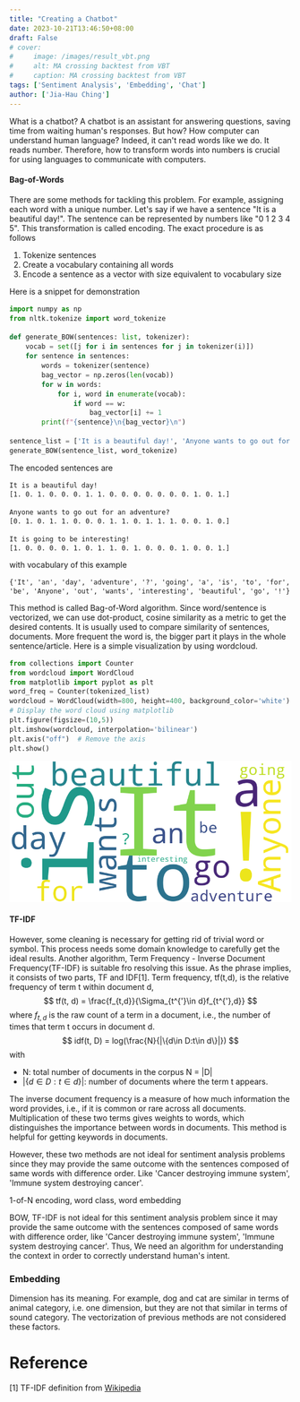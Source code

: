 ```yaml
---
title: "Creating a Chatbot"
date: 2023-10-21T13:46:50+08:00
draft: False
# cover:
#     image: /images/result_vbt.png
#     alt: MA crossing backtest from VBT
#     caption: MA crossing backtest from VBT
tags: ['Sentiment Analysis', 'Embedding', 'Chat']
author: ['Jia-Hau Ching']
---
```


What is a chatbot? A chatbot is an assistant for answering questions, saving time from waiting human's responses. But how? How computer can understand human language? Indeed, it can't read words like we do. It reads number.
Therefore, how to transform words into numbers is crucial for using languages to communicate with computers.
#### Bag-of-Words
There are some methods for tackling this problem. For example, assigning each word with a unique number. Let's say if we have a sentence "It is a beautiful day!". The sentence can be represented by numbers like "0 1 2 3 4 5". This transformation is called encoding. The exact procedure is as follows
1. Tokenize sentences
2. Create a vocabulary containing all words
3. Encode a sentence as a vector with size equivalent to vocabulary size

Here is a snippet for demonstration
```python
import numpy as np
from nltk.tokenize import word_tokenize

def generate_BOW(sentences: list, tokenizer):
    vocab = set([j for i in sentences for j in tokenizer(i)])
    for sentence in sentences:
        words = tokenizer(sentence)
        bag_vector = np.zeros(len(vocab))
        for w in words:
            for i, word in enumerate(vocab):
                if word == w:
                    bag_vector[i] += 1
        print(f"{sentence}\n{bag_vector}\n")

sentence_list = ['It is a beautiful day!', 'Anyone wants to go out for an adventure?', 'It is going to be interesting!']
generate_BOW(sentence_list, word_tokenize)
```
The encoded sentences are
```
It is a beautiful day!
[1. 0. 1. 0. 0. 0. 1. 1. 0. 0. 0. 0. 0. 0. 0. 1. 0. 1.]

Anyone wants to go out for an adventure?
[0. 1. 0. 1. 1. 0. 0. 0. 1. 1. 0. 1. 1. 1. 0. 0. 1. 0.]

It is going to be interesting!
[1. 0. 0. 0. 0. 1. 0. 1. 1. 0. 1. 0. 0. 0. 1. 0. 0. 1.]
```
with vocabulary of this example
```
{'It', 'an', 'day', 'adventure', '?', 'going', 'a', 'is', 'to', 'for', 'be', 'Anyone', 'out', 'wants', 'interesting', 'beautiful', 'go', '!'}
```

This method is called Bag-of-Word algorithm. Since word/sentence is vectorized, we can use dot-product, cosine similarity as a metric to get the desired contents. It is usually used to compare similarity of sentences, documents. More frequent the word is, the bigger part it plays in the whole sentence/article. Here is a simple visualization by using wordcloud.
```python
from collections import Counter
from wordcloud import WordCloud
from matplotlib import pyplot as plt
word_freq = Counter(tokenized_list)
wordcloud = WordCloud(width=800, height=400, background_color='white').generate_from_frequencies(word_freq)
# Display the word cloud using matplotlib
plt.figure(figsize=(10,5))
plt.imshow(wordcloud, interpolation='bilinear')
plt.axis("off")  # Remove the axis
plt.show()   
```
![WordCloud](/static/images/wordcloud.png)

#### TF-IDF
However, some cleaning is necessary for getting rid of trivial word or symbol. This process needs some domain knowledge to carefully get the ideal results. Another algorithm, Term Frequency - Inverse Document Frequency(TF-IDF) is suitable fro resolving this issue. As the phrase implies, it consists of two parts, TF and IDF[1]. Term frequency, tf(t,d), is the relative frequency of term t within document d,
$$
tf(t, d) = \frac{f_{t,d}}{\Sigma_{t^{'}\in d}f_{t^{'},d}}
$$
where $f_{t,d}$ is the raw count of a term in a document, i.e., the number of times that term t occurs in document d.
$$
idf(t, D) = log(\frac{N}{|\{d\in D:t\in d\}|})
$$
with
- N: total number of documents in the corpus N = |D|
- $|\{d\in D:t\in d\}|$: number of documents where the term t appears.

The inverse document frequency is a measure of how much information the word provides, i.e., if it is common or rare across all documents.
Multiplication of these two terms gives weights to words, which distinguishes the importance between words in documents. This method is helpful for getting keywords in documents.

However, these two methods are not ideal for sentiment analysis problems since they may provide the same outcome with the sentences composed of same words with difference order.
Like 'Cancer destroying immune system', 'Immune system destroying cancer'. 

1-of-N encoding, word class, word embedding

BOW, TF-IDF is not ideal for this sentiment analysis problem since it may provide the same outcome with the sentences composed of same words with difference order, like 'Cancer destroying immune system', 'Immune system destroying cancer'. Thus, We need an algorithm for understanding the context in order to correctly understand human's intent.

### Embedding
Dimension has its meaning. For example, dog and cat are similar in terms of animal category, i.e. one dimension, but they are not that similar in terms of sound category. The vectorization of previous methods are not considered these factors. 

# Reference
[1] TF-IDF definition from [Wikipedia](https://en.wikipedia.org/wiki/Tf%E2%80%93idf)